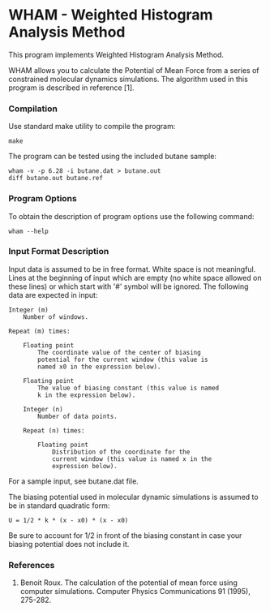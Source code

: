# WHAM - Weighted Histogram Analysis Method

This program implements Weighted Histogram Analysis Method.

WHAM allows you to calculate the Potential of Mean Force from a series of
constrained molecular dynamics simulations. The algorithm used in this program
is described in reference [1].

### Compilation

Use standard make utility to compile the program:

	make

The program can be tested using the included butane sample:

	wham -v -p 6.28 -i butane.dat > butane.out
	diff butane.out butane.ref

### Program Options

To obtain the description of program options use the following command:

	wham --help

### Input Format Description

Input data is assumed to be in free format. White space is not meaningful.
Lines at the beginning of input which are empty (no white space allowed on
these lines) or which start with '#' symbol will be ignored. The following
data are expected in input:

	Integer (m)
		Number of windows.

	Repeat (m) times:

		Floating point
			The coordinate value of the center of biasing
			potential for the current window (this value is
			named x0 in the expression below).

		Floating point
			The value of biasing constant (this value is named
			k in the expression below).

		Integer (n)
			Number of data points.

		Repeat (n) times:

			Floating point
				Distribution of the coordinate for the
				current window (this value is named x in the
				expression below).

For a sample input, see butane.dat file.

The biasing potential used in molecular dynamic simulations is assumed to
be in standard quadratic form:

	U = 1/2 * k * (x - x0) * (x - x0)

Be sure to account for 1/2 in front of the biasing constant in case your
biasing potential does not include it.

### References

1. Benoit Roux. The calculation of the potential of mean force using
computer simulations. Computer Physics Communications 91 (1995), 275-282.
